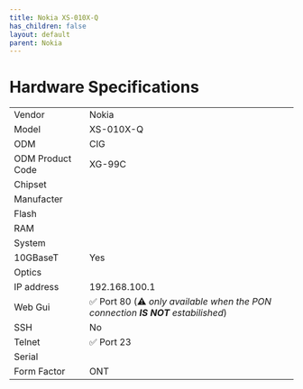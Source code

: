 ```yaml
---
title: Nokia XS-010X-Q
has_children: false
layout: default
parent: Nokia
---
```


# Hardware Specifications

|                  |                                                                                      |
| ---------------- | -------------------------------------------------------------------------------------|
| Vendor           | Nokia                                                                                |
| Model            | XS-010X-Q                                                                            |
| ODM              | CIG                                                                                  |
| ODM Product Code | XG-99C                                                                               |
| Chipset          |                                                                                      |
| Manufacter       |                                                                                      |
| Flash            |                                                                                      |
| RAM              |                                                                                      |
| System           |                                                                                      |
| 10GBaseT         | Yes                                                                                  |
| Optics           |                                                                                      |
| IP address       | 192.168.100.1                                                                        |
| Web Gui          | ✅ Port 80 (⚠️ *only available when the PON connection **IS NOT** estabilished*)    |
| SSH              | No                                                                                   |
| Telnet           | ✅ Port 23                                                                           |
| Serial           |                                                                                      |
| Form Factor      | ONT                                                                                  |
